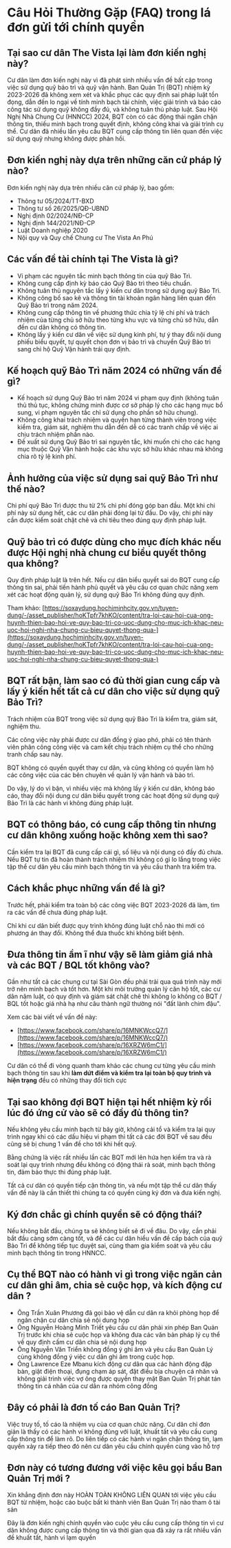 # Câu Hỏi Thường Gặp (FAQ) trong lá đơn gửi tới chính quyền 

## Tại sao cư dân The Vista lại làm đơn kiến nghị này? ##

Cư dân làm đơn kiến nghị này vì đã phát sinh nhiều vấn đề bất cập trong việc sử dụng quỹ bảo trì và quỹ vận hành. Ban Quản Trị (BQT) nhiệm kỳ 2023-2026 đã không xem xét và khắc phục các quy định sai pháp luật tồn đọng, dẫn đến lo ngại về tính minh bạch tài chính, việc giải trình và báo cáo công tác sử dụng quỹ không đầy đủ, và không tuân thủ pháp luật. Sau Hội Nghị Nhà Chung Cư (HNNCC) 2024, BQT còn có các động thái ngăn chặn thông tin, thiếu minh bạch trong quyết định, không công khai và giải trình cụ thể. Cư dân đã nhiều lần yêu cầu BQT cung cấp thông tin liên quan đến việc sử dụng quỹ nhưng không được phản hồi.

## Đơn kiến nghị này dựa trên những căn cứ pháp lý nào? ##

Đơn kiến nghị này dựa trên nhiều căn cứ pháp lý, bao gồm: 
- Thông tư 05/2024/TT-BXD
- Thông tư số 26/2025/QĐ-UBND
- Nghị định 02/2024/NĐ-CP
- Nghị định 144/2021/NĐ-CP
- Luật Doanh nghiệp 2020
- Nội quy và Quy chế Chung cư The Vista An Phú

## Các vấn đề tài chính tại The Vista là gì? ##

- Vi phạm các nguyên tắc minh bạch thông tin của quỹ Bảo Trì.
- Không cung cấp định kỳ báo cáo Quỹ Bảo trì theo tiêu chuẩn.
- Không tuân thủ nguyên tắc lấy ý kiến cư dân trong sử dụng quỹ Bảo Trì.
- Không công bố sao kê và thông tin tài khoản ngân hàng liên quan đến Quỹ Bảo trì trong năm 2024.
- Không cung cấp thông tin về phương thức chia tỷ lệ chi phí và trách nhiệm của từng chủ sở hữu theo từng khu vực và từng chủ sở hữu, dẫn đến cư dân không có thông tin.
- Không lấy ý kiến cư dân về việc sử dụng kinh phí, tự ý thay đổi nội dung phiếu biểu quyết, tự quyết chọn đơn vị bảo trì và chuyển Quỹ Bảo trì sang chi hộ Quỹ Vận hành trái quy định.

## Kế hoạch quỹ Bảo Trì năm 2024 có những vấn đề gì? ##

- Kế hoạch sử dụng Quỹ Bảo trì năm 2024 vi phạm quy định (không tuân thủ thủ tục, không chứng minh được cơ sở pháp lý cho các hạng mục bổ sung, vi phạm nguyên tắc chỉ sử dụng cho phần sở hữu chung).
- Không công khai trách nhiệm và quyền hạn từng thành viên trong việc kiểm tra, giám sát, nghiệm thu dẫn đến dễ có các tranh chấp về việc ai chịu trách nhiệm phần nào.
- Đề xuất sử dụng Quỹ Bảo trì sai nguyên tắc, khi muốn chi cho các hạng mục thuộc Quỹ Vận hành hoặc các khu vực sở hữu khác nhau mà không chia rõ tỷ lệ kinh phí.

## Ảnh hưởng của việc sử dụng sai quỹ Bảo Trì như thế nào? ##

Chi phí quỹ Bảo Trì được thu từ 2% chi phí đóng góp ban đầu. Một khi chi phí này sử dụng hết, các cư dân phải đóng lại từ đầu. Do vậy, chi phí này cần được kiểm soát chặt chẽ và chi tiêu theo đúng quy định pháp luật.

## Quỹ bảo trì có được dùng cho mục đích khác nếu được Hội nghị nhà chung cư biểu quyết thông qua không? ##

Quy định pháp luật là trên hết. Nếu cư dân biểu quyết sai do BQT cung cấp thông tin sai, phải tiến hành phủ quyết và yêu cầu cơ quan chức năng xem xét các hoạt động quản lý, sử dụng quỹ Bảo Trì không đúng quy định.

Tham khảo: [https://soxaydung.hochiminhcity.gov.vn/tuyen-dung/-/asset_publisher/hoKTpfr7khKO/content/tra-loi-cau-hoi-cua-ong-huynh-thien-bao-hoi-ve-quy-bao-tri-co-uoc-dung-cho-muc-ich-khac-neu-uoc-hoi-nghi-nha-chung-cu-bieu-quyet-thong-qua-](https://soxaydung.hochiminhcity.gov.vn/tuyen-dung/-/asset_publisher/hoKTpfr7khKO/content/tra-loi-cau-hoi-cua-ong-huynh-thien-bao-hoi-ve-quy-bao-tri-co-uoc-dung-cho-muc-ich-khac-neu-uoc-hoi-nghi-nha-chung-cu-bieu-quyet-thong-qua-)

## BQT rất bận, làm sao có đủ thời gian cung cấp và lấy ý kiến hết tất cả cư dân cho việc sử dụng quỹ Bảo Trì? ##

Trách nhiệm của BQT trong việc sử dụng quỹ Bảo Trì là kiểm tra, giám sát, nghiệm thu.

Các công việc này phải được cư dân đồng ý giao phó, phải có tên thành viên phân công công việc và cam kết chịu trách nhiệm cụ thể cho những tranh chấp sau này.

BQT không có quyền quyết thay cư dân, và cũng không có quyền làm hộ các công việc của các bên chuyên về quản lý vận hành và bảo trì.

Do vậy, lý do vì bận, vì nhiều việc mà không lấy ý kiến cư dân, không báo cáo, thay đổi nội dung cư dân biểu quyết trong các hoạt động sử dụng quỹ Bảo Trì là các hành vi không đúng pháp luật.

## BQT có thông báo, có cung cấp thông tin nhưng cư dân không xuống hoặc không xem thì sao? ##

Cần kiểm tra lại BQT đã cung cấp cái gì, số liệu và nội dung có đầy đủ chưa. Nếu BQT tự tin đã hoàn thành trách nhiệm thì không có gì lo lắng trong việc tập thể cư dân yêu cầu minh bạch thông tin và yêu cầu thanh tra kiểm tra.

## Cách khắc phục những vấn đề là gì? ##

Trước hết, phải kiểm tra toàn bộ các công việc BQT 2023-2026 đã làm, tìm ra các vấn đề chưa đúng pháp luật.

Chỉ khi cư dân biết được quy trình không đúng luật chỗ nào thì mới có phương án thay đổi. Không thể đưa thuốc khi không biết bệnh.

## Đưa thông tin ầm ĩ như vậy sẽ làm giảm giá nhà và các BQT / BQL tốt không vào? ##

Gần như tất cả các chung cư tại Sài Gòn đều phải trải qua quá trình này mới trở nên minh bạch và tốt hơn. Một khi môi trường quản lý căn hộ tốt, các cư dân năm luật, có quy định và giám sát chặt chẽ thì không lo không có BQT / BQL tốt hoặc giá nhà hạ như câu thành ngữ thường nói "đất lành chim đậu".

Xem các bài viết về vấn đề này:
- [https://www.facebook.com/share/p/16MNKWccQ7/](https://www.facebook.com/share/p/16MNKWccQ7/)
- [https://www.facebook.com/share/p/16XRZW6mC1/](https://www.facebook.com/share/p/16XRZW6mC1/)


Cư dân có thể đi vòng quanh tham khảo các chung cư từng yêu cầu minh bạch thông tin sau khi **làm dứt điểm và kiểm tra lại toàn bộ quy trình và hiện trạng** đều có những thay đổi tích cực

## Tại sao không đợi BQT hiện tại hết nhiệm kỳ rồi lúc đó ứng cử vào sẽ có đầy đủ thông tin? ##

Nếu không yêu cầu minh bạch từ bây giờ, không cải tổ và kiểm tra lại quy trình ngay khi có các dấu hiệu vi phạm thì tất cả các đời BQT về sau đều cũng sẽ bị chung 1 vấn đề cho tới khi hết quỹ.

Bằng chứng là việc rất nhiều lần các BQT mới lên hứa hẹn kiểm tra và rà soát lại quy trình nhưng đều không có động thái rà soát, minh bạch thông tin, đảm bảo thực thi đúng pháp luật.

Tất cả cư dân có quyền tiếp cận thông tin, và nếu một tập thể cư dân thấy vấn đề này là cần thiết thì chúng ta có quyền cùng ký đơn và đưa kiến nghị.

## Ký đơn chắc gì chính quyền sẽ có động thái? ##

Nếu không bắt đầu, chúng ta sẽ không biết sẽ đi về đâu. Do vậy, cần phải bắt đầu càng sớm càng tốt, và để các cư dân hiểu vấn đề cấp bách của quỹ Bảo Trì để không tiếp tục duyệt sai, cùng tham gia kiểm soát và yêu cầu minh bạch thông tin trong HNNCC.

## Cụ thể BQT nào có hành vi gì trong việc ngăn cản cư dân ghi âm, chia sẻ cuộc họp, và kích động cư dân ?

- Ông Trần Xuân Phương đã gọi bảo vệ dẫn cư dân ra khỏi phòng họp để ngăn chận cư dân chia sẻ nội dung họp
- Ông Nguyễn Hoàng Minh Triết yêu cầu cư dân phải xin phép Ban Quản Trị trước khi chia sẻ cuộc họp và không đưa các văn bản pháp lý cụ thể về quy định cấm cư dân chia sẻ nội dung họp
- Ông Nguyễn Văn Triển không đồng ý ghi âm và yêu cầu Ban Quản Lý cùng không đồng ý việc cư dân ghi âm trong cuộc họp.
- Ông Lawrence Eze Mbanu kích động cư dân qua các hành động đập bàn, giật điện thoại, đụng chạm áp sát, đặt điều bịa chuyện cá nhân và không  giải trình việc vợ ông được quyền thay mặt Ban Quản Trị  phát tán thông tin cá nhân của cư dân ra nhóm công đồng

## Đây có phải là đơn tố cáo Ban Quản Trị? ##

Việc truy tố, tố cáo là nhiệm vụ của cơ quan chức năng. Cư dân chỉ đơn giản là thấy có các hành vi không đúng với luật, khuất tất và yêu cầu cung cấp thông tin để làm rõ. Do liên tiếp có các hành vi ngăn chặn thông tin, lạm quyền xảy ra tiếp theo đó nên cư dân yêu cầu chính quyền cùng vào hỗ trợ

## Đơn này có tương đương với việc kêu gọi bầu Ban Quản Trị mới ? ##
Xin khẳng định đơn này HOÀN TOÀN KHÔNG LIÊN QUAN tới việc yêu cầu BQT từ nhiệm, hoặc cáo buộc bất kì thành viên Ban Quản Trị nào tham ô tài sản

Đây là đơn kiến nghị chính quyền vào cuộc yêu cầu cung cấp thông tin vì cư dân không được cung cấp thông tin và thời gian qua đã xảy ra rất nhiều vấn đề khuất tất, hành vi lạm quyền
